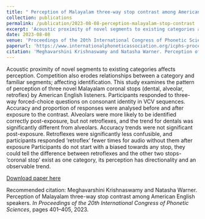 ```yaml
---
title: " Perception of Malayalam three-way stop contrast among American English speakers"
collection: publications
permalink: /publication/2023-08-08-perception-malayalam-stop-contrast
excerpt: 'Acoustic proximity of novel segments to existing categories affects perception. Competition also erodes relationships between a category and familiar segments; affecting identification. This study examines the pattern of perception of three novel Malayalam coronal stops (dental, alveolar, retroflex) by American English listeners. Participants responded to three-way forced-choice questions on consonant identity in VCV sequences. Accuracy and proportion of responses were analysed before and after exposure to the contrast. Alveolars were more likely to be identified correctly post-exposure, but not retroflexes, and the trend for dentals was significantly different from alveolars. Accuracy trends were not significant post-exposure. Retroflexes were significantly less confusible, and participants responded ‘retroflex’ fewer times for audio without them after exposure Participants do not start with a biased towards any stop, they could tell the difference between retroflexes and the other two stops- ‘coronal stop’ exist as one category, its perception has directionality and an observable trend.'
date: 2023-08-08
venue: 'Proceedings of the 20th International Congress of Phonetic Sciences,'
paperurl: 'https://www.internationalphoneticassociation.org/icphs-proceedings/ICPhS2023/full_papers/682.pdf'
citation: 'Meghavarshini Krishnaswamy and Natasha Warner. Perception of Malayalam three-way stop contrast among American English speakers. <i>In Proceedings of the 20th International Congress of Phonetic Sciences</i>, pages 401–405, 2023.'
---
```

Acoustic proximity of novel segments to existing categories affects perception. Competition also erodes relationships between a category and familiar segments; affecting identification. This study examines the pattern of perception of three novel Malayalam coronal stops (dental, alveolar, retroflex) by American English listeners. Participants responded to three-way forced-choice questions on consonant identity in VCV sequences. Accuracy and proportion of responses were analysed before and after exposure to the contrast. Alveolars were more likely to be identified correctly post-exposure, but not retroflexes, and the trend for dentals was significantly different from alveolars. Accuracy trends were not significant post-exposure. Retroflexes were significantly less confusible, and participants responded ‘retroflex’ fewer times for audio without them after exposure Participants do not start with a biased towards any stop, they could tell the difference between retroflexes and the other two stops- ‘coronal stop’ exist as one category, its perception has directionality and an observable trend.

[Download paper here](https://www.internationalphoneticassociation.org/icphs-proceedings/ICPhS2023/full_papers/682.pdf)

Recommended citation: Meghavarshini Krishnaswamy and Natasha Warner. Perception of Malayalam three-way stop contrast among American English speakers. <i>In Proceedings of the 20th International Congress of Phonetic Sciences</i>, pages 401–405, 2023.
